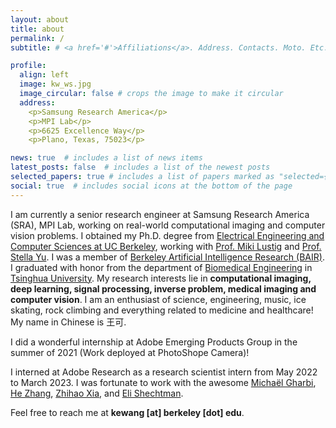```yaml
---
layout: about
title: about
permalink: /
subtitle: # <a href='#'>Affiliations</a>. Address. Contacts. Moto. Etc.

profile:
  align: left
  image: kw_ws.jpg
  image_circular: false # crops the image to make it circular
  address: 
    <p>Samsung Research America</p>
    <p>MPI Lab</p>
    <p>6625 Excellence Way</p>
    <p>Plano, Texas, 75023</p>

news: true  # includes a list of news items
latest_posts: false  # includes a list of the newest posts
selected_papers: true # includes a list of papers marked as "selected={true}"
social: true  # includes social icons at the bottom of the page
---
```


I am currently a senior research engineer at Samsung Research America (SRA), MPI Lab, working on real-world computational imaging and computer vision problems. I obtained my Ph.D. degree from [Electrical Engineering and Computer Sciences at UC Berkeley](https://eecs.berkeley.edu/), working with [Prof. Miki Lustig](http://people.eecs.berkeley.edu/~mlustig/) and [Prof. Stella Yu](https://web.eecs.umich.edu/~stellayu/). I was a member of [Berkeley Artificial Intelligence Research (BAIR)](https://bair.berkeley.edu/). I graduated with honor from the department of [Biomedical Engineering](http://www.med.tsinghua.edu.cn/) in [Tsinghua University](http://www.tsinghua.edu.cn/publish/thu2018en/index.html/). My research interests lie in **computational imaging, deep learning, signal processing, inverse problem, medical imaging and computer vision**. I am an enthusiast of science, engineering, music, ice skating, rock climbing and everything related to medicine and healthcare! My name in Chinese is 王可.

I did a wonderful  internship at Adobe Emerging Products Group in the summer of 2021 (Work deployed at PhotoShope Camera)!

I interned at Adobe Research as a research scientist intern from May 2022 to March 2023. I was fortunate to work with the awesome [Michaël Gharbi](http://mgharbi.com/), [He Zhang](https://sites.google.com/site/hezhangsprinter), [Zhihao Xia](https://likesum.github.io/), and [Eli Shechtman](https://research.adobe.com/person/eli-shechtman/).

Feel free to reach me at **kewang [at] berkeley [dot] edu**.

<!--
Write your biography here. Tell the world about yourself. Link to your favorite [subreddit](http://reddit.com). You can put a picture in, too. The code is already in, just name your picture `prof_pic.jpg` and put it in the `img/` folder.test

Put your address / P.O. box / other info right below your picture. You can also disable any of these elements by editing `profile` property of the YAML header of your `_pages/about.md`. Edit `_bibliography/papers.bib` and Jekyll will render your [publications page](/al-folio/publications/) automatically.

Link to your social media connections, too. This theme is set up to use [Font Awesome icons](http://fortawesome.github.io/Font-Awesome/) and [Academicons](https://jpswalsh.github.io/academicons/), like the ones below. Add your Facebook, Twitter, LinkedIn, Google Scholar, or just disable all of them.
-->